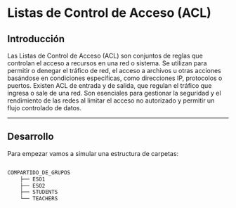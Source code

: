 # Listas de Control de Acceso (ACL)

## Introducción
Las Listas de Control de Acceso (ACL) son conjuntos de reglas que controlan el acceso a recursos en una red o sistema. Se utilizan para permitir o denegar el tráfico de red, el acceso a archivos u otras acciones basándose en condiciones específicas, como direcciones IP, protocolos o puertos. Existen ACL de entrada y de salida, que regulan el tráfico que ingresa o sale de una red. Son esenciales para gestionar la seguridad y el rendimiento de las redes al limitar el acceso no autorizado y permitir un flujo controlado de datos.

* * *
## Desarrollo

Para empezar vamos a simular una estructura de carpetas:
```bash

COMPARTIDO_DE_GRUPOS
    ├── ESO1
    ├── ESO2
    ├── STUDENTS
    └── TEACHERS
```
